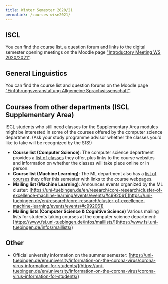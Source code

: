 ```yaml
---
title: Winter Semester 2020/21
permalink: /courses-wise2021/
---
```


## ISCL
You can find the course list, a question forum and links to the digital semester opening meetings on the Moodle page ["Introductory Meeting WS 2020/2021"](https://moodle.zdv.uni-tuebingen.de/course/view.php?id=1194).

## General Linguistics
You can find the course list and question forums on the Moodle page ["Einführungsveranstaltung Allgemeine Sprachwissenschaft"](https://moodle.zdv.uni-tuebingen.de/course/view.php?id=1259).

## Courses from other departments (ISCL Supplementary Area)

ISCL students who still need classes for the Supplementary Area modules might be interested in some of the courses offered by the computer science department. (Ask your study programme advisor whether the classes you'd like to take will be recognized by the SfS!)

- **Course list (Computer Science)**: The computer science department provides a [list of classes](https://uni-tuebingen.de/en/fakultaeten/mathematisch-naturwissenschaftliche-fakultaet/fachbereiche/informatik/studium/ansprechpartner-und-organisation/lehrveranstaltungen-ws202021/) they offer, plus links to the course websites and information on whether the classes will take place online or in person.
- **Course list (Machine Learning)**: The ML department also has a [list of courses](https://uni-tuebingen.de/en/fakultaeten/mathematisch-naturwissenschaftliche-fakultaet/fachbereiche/informatik/studium/studiengaenge/machine-learning/course-list-for-the-wintersemester-20202021/) they offer this semester with links to the course webpages.
- **Mailing list (Machine Learning)**: Announces events organized by the ML cluster: [https://uni-tuebingen.de/en/research/core-research/cluster-of-excellence-machine-learning/events/events/#c992061](https://uni-tuebingen.de/en/research/core-research/cluster-of-excellence-machine-learning/events/events/#c992061)
- **Mailing lists (Computer Science & Cognitive Science)** Various mailing lists for students taking courses at the computer science department: [https://www.fsi.uni-tuebingen.de/infos/maillists/](https://www.fsi.uni-tuebingen.de/infos/maillists/)

## Other

- Official university information on the summer semester: [https://uni-tuebingen.de/en/university/information-on-the-corona-virus/corona-virus-information-for-students/](https://uni-tuebingen.de/en/university/information-on-the-corona-virus/corona-virus-information-for-students/)
